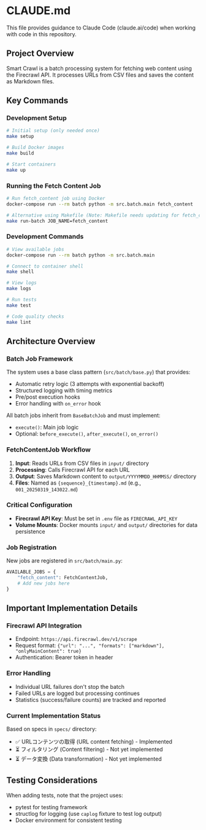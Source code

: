 # CLAUDE.md

This file provides guidance to Claude Code (claude.ai/code) when working with code in this repository.

## Project Overview

Smart Crawl is a batch processing system for fetching web content using the Firecrawl API. It processes URLs from CSV files and saves the content as Markdown files.

## Key Commands

### Development Setup
```bash
# Initial setup (only needed once)
make setup

# Build Docker images
make build

# Start containers
make up
```

### Running the Fetch Content Job
```bash
# Run fetch_content job using Docker
docker-compose run --rm batch python -m src.batch.main fetch_content

# Alternative using Makefile (Note: Makefile needs updating for fetch_content)
make run-batch JOB_NAME=fetch_content
```

### Development Commands
```bash
# View available jobs
docker-compose run --rm batch python -m src.batch.main

# Connect to container shell
make shell

# View logs
make logs

# Run tests
make test

# Code quality checks
make lint
```

## Architecture Overview

### Batch Job Framework
The system uses a base class pattern (`src/batch/base.py`) that provides:
- Automatic retry logic (3 attempts with exponential backoff)
- Structured logging with timing metrics
- Pre/post execution hooks
- Error handling with `on_error` hook

All batch jobs inherit from `BaseBatchJob` and must implement:
- `execute()`: Main job logic
- Optional: `before_execute()`, `after_execute()`, `on_error()`

### FetchContentJob Workflow
1. **Input**: Reads URLs from CSV files in `input/` directory
2. **Processing**: Calls Firecrawl API for each URL
3. **Output**: Saves Markdown content to `output/YYYYMMDD_HHMMSS/` directory
4. **Files**: Named as `{sequence}_{timestamp}.md` (e.g., `001_20250319_143022.md`)

### Critical Configuration
- **Firecrawl API Key**: Must be set in `.env` file as `FIRECRAWL_API_KEY`
- **Volume Mounts**: Docker mounts `input/` and `output/` directories for data persistence

### Job Registration
New jobs are registered in `src/batch/main.py`:
```python
AVAILABLE_JOBS = {
    "fetch_content": FetchContentJob,
    # Add new jobs here
}
```

## Important Implementation Details

### Firecrawl API Integration
- Endpoint: `https://api.firecrawl.dev/v1/scrape`
- Request format: `{"url": "...", "formats": ["markdown"], "onlyMainContent": true}`
- Authentication: Bearer token in header

### Error Handling
- Individual URL failures don't stop the batch
- Failed URLs are logged but processing continues
- Statistics (success/failure counts) are tracked and reported

### Current Implementation Status
Based on specs in `specs/` directory:
- ✅ URLコンテンツの取得 (URL content fetching) - Implemented
- ⏳ フィルタリング (Content filtering) - Not yet implemented
- ⏳ データ変換 (Data transformation) - Not yet implemented

## Testing Considerations
When adding tests, note that the project uses:
- pytest for testing framework
- structlog for logging (use `caplog` fixture to test log output)
- Docker environment for consistent testing